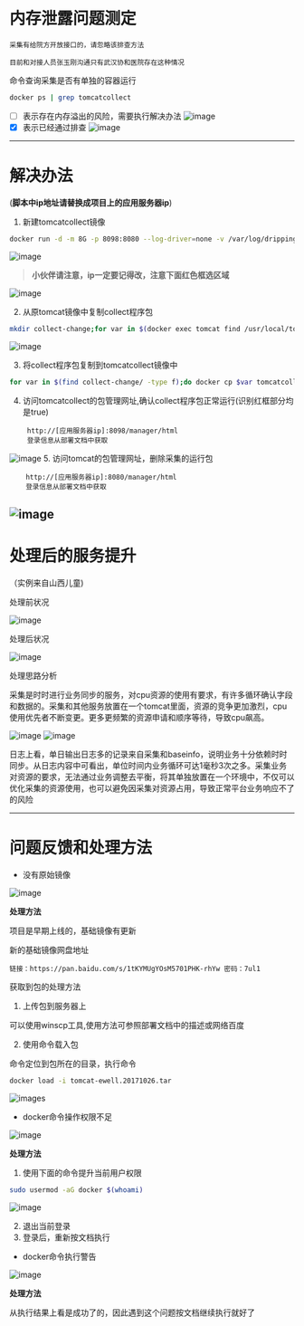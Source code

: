 # 内存泄露问题测定

`采集有给院方开放接口的，请忽略该排查方法`

`目前和对接人员张玉刚沟通只有武汉协和医院存在这种情况`

命令查询采集是否有单独的容器运行
```Bash
docker ps | grep tomcatcollect
```
- [ ] 表示存在内存溢出的风险，需要执行解决办法
![image](https://raw.githubusercontent.com/Stromy-worker/EwellDrpDoc/master/Resource/pic/nonTomcatCollect.png)
- [x] 表示已经通过排查
![image](https://raw.githubusercontent.com/Stromy-worker/EwellDrpDoc/master/Resource/pic/ExistTomcatCollect.png)

---

# 解决办法

(**脚本中ip地址请替换成项目上的应用服务器ip**)

1. 新建tomcatcollect镜像
```Bash
docker run -d -m 8G -p 8098:8080 --log-driver=none -v /var/log/dripping/tomcatcollect:/usr/local/tomcat/logs -e config_url=192.168.40.126:2222 -e profile=dev -l company=ewell -l product=dripping --name tomcatcollect tomcat:ewell.20171026
```
![image](https://raw.githubusercontent.com/Stromy-worker/EwellDrpDoc/master/Resource/pic/collectContainer.png)

> **小伙伴请注意，ip一定要记得改，注意下面红色框选区域**

![image](https://raw.githubusercontent.com/Stromy-worker/EwellDrpDoc/master/Resource/pic/ipError.png)

2. 从原tomcat镜像中复制collect程序包
```Bash
mkdir collect-change;for var in $(docker exec tomcat find /usr/local/tomcat/webapps -name '*collect.war');do docker cp tomcat:$var collect-change;done;ls collect-change
```
![image](https://raw.githubusercontent.com/Stromy-worker/EwellDrpDoc/master/Resource/pic/findCollectWar.png)

3. 将collect程序包复制到tomcatcollect镜像中
```Bash
for var in $(find collect-change/ -type f);do docker cp $var tomcatcollect:/usr/local/tomcat/webapps;sleep 10;done
```

4. 访问tomcatcollect的包管理网址,确认collect程序包正常运行(识别红框部分均是true)

        http://[应用服务器ip]:8098/manager/html
        登录信息从部署文档中获取
  ![image](https://raw.githubusercontent.com/Stromy-worker/EwellDrpDoc/master/Resource/pic/collectStart.png)
5. 访问tomcat的包管理网址，删除采集的运行包

        http://[应用服务器ip]:8080/manager/html
        登录信息从部署文档中获取
![image](https://raw.githubusercontent.com/Stromy-worker/EwellDrpDoc/master/Resource/pic/undeploy.png)
---

# 处理后的服务提升
（实例来自山西儿童)

处理前状况

![image](https://raw.githubusercontent.com/Stromy-worker/EwellDrpDoc/master/Resource/pic/collectBeforeCpu.png)

处理后状况

![image](https://raw.githubusercontent.com/Stromy-worker/EwellDrpDoc/master/Resource/pic/collectAfterCpu.png)

处理思路分析

  采集是时时进行业务同步的服务，对cpu资源的使用有要求，有许多循环确认字段和数据的。采集和其他服务放置在一个tomcat里面，资源的竞争更加激烈，cpu使用优先者不断变更。更多更频繁的资源申请和顺序等待，导致cpu飙高。

  ![image](https://raw.githubusercontent.com/Stromy-worker/EwellDrpDoc/master/Resource/pic/tomcatlog.png)
  ![image](https://raw.githubusercontent.com/Stromy-worker/EwellDrpDoc/master/Resource/pic/collectLog.png)

  日志上看，单日输出日志多的记录来自采集和baseinfo，说明业务十分依赖时时同步。从日志内容中可看出，单位时间内业务循环可达1毫秒3次之多。采集业务对资源的要求，无法通过业务调整去平衡，将其单独放置在一个环境中，不仅可以优化采集的资源使用，也可以避免因采集对资源占用，导致正常平台业务响应不了的风险



---
# 问题反馈和处理方法
+ 没有原始镜像

![image](https://raw.githubusercontent.com/Stromy-worker/EwellDrpDoc/master/Resource/pic/missImage.png)

**处理方法**

  项目是早期上线的，基础镜像有更新

  新的基础镜像网盘地址

`链接：https://pan.baidu.com/s/1tKYMUgYOsM5701PHK-rhYw 密码：7ul1`

  获取到包的处理方法
  1. 上传包到服务器上

  可以使用winscp工具,使用方法可参照部署文档中的描述或网络百度

  2. 使用命令载入包

  命令定位到包所在的目录，执行命令
  ```Bash
  docker load -i tomcat-ewell.20171026.tar
  ```
![images](https://raw.githubusercontent.com/Stromy-worker/EwellDrpDoc/master/Resource/pic/loadTomcat.png)
+ docker命令操作权限不足

![image](https://raw.githubusercontent.com/Stromy-worker/EwellDrpDoc/master/Resource/pic/missSudo.png)

**处理方法**

 1. 使用下面的命令提升当前用户权限
  ```Bash
  sudo usermod -aG docker $(whoami)
  ```
  ![image](https://raw.githubusercontent.com/Stromy-worker/EwellDrpDoc/master/Resource/pic/grantDocker.png)

 2. 退出当前登录
 3. 登录后，重新按文档执行

+ docker命令执行警告

![image](https://raw.githubusercontent.com/Stromy-worker/EwellDrpDoc/master/Resource/pic/warnDeny.png)

**处理方法**

  从执行结果上看是成功了的，因此遇到这个问题按文档继续执行就好了
